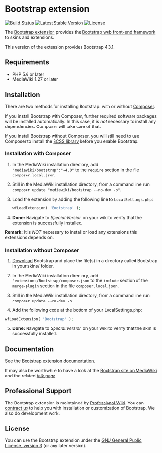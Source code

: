 # Bootstrap extension

[![Build Status](https://scrutinizer-ci.com/g/ProfessionalWiki/Bootstrap/badges/build.png?b=master)](https://scrutinizer-ci.com/g/ProfessionalWiki/Bootstrap/build-status/master)
[![Latest Stable Version](https://poser.pugx.org/mediawiki/bootstrap/version.png)](https://packagist.org/packages/mediawiki/bootstrap)
[![License](https://poser.pugx.org/mediawiki/bootstrap/license)](https://packagist.org/packages/mediawiki/bootstrap)

The [Bootstrap extension][mw-bootstrap] provides the
[Bootstrap web front-end framework][bootstrap] to skins and extensions.

This version of the extension provides Bootstrap 4.3.1.

## Requirements

- PHP 5.6 or later
- MediaWiki 1.27 or later

## Installation

There are two methods for installing Bootstrap: with or without [Composer][composer].

If you install Bootstrap with Composer, further required software packages will be installed
automatically. In this case, it is *not* necessary to install any dependencies. Composer will
take care of that.

If you install Bootstrap without Composer, you will still need to use Composer to install
the [SCSS library][scss] before you enable Bootstrap.

### Installation with Composer

1. In the MediaWiki installation directory, add `"mediawiki/bootstrap":"~4.0"`
   to the `require` section in the file `composer.local.json`.
   
2. Still in the MediaWiki installation directory, from a command line run<br>
   `composer update "mediawiki/bootstrap --no-dev -o"`.

3. Load the extension by adding the following line to `LocalSettings.php`:

   ```php
   wfLoadExtension( 'Bootstrap' );
   ``` 
4. __Done:__ Navigate to _Special:Version_ on your wiki to verify that the
   extension is successfully installed.

**Remark:** It is _NOT_ necessary to install or load any extensions this extensions
depends on.

### Installation without Composer

1. [Download][download] Bootstrap and place the file(s) in a directory called Bootstrap in your
    skins/ folder. 

2. In the MediaWiki installation directory, add `"extensions/Bootstrap/composer.json`
   to the `include` section of the `merge-plugin` section in the file `composer.local.json`.

3. Still in the MediaWiki installation directory, from a command line run<br>
   `composer update --no-dev -o`.

4. Add the following code at the bottom of your LocalSettings.php:

```php
wfLoadExtension( 'Bootstrap' );
```

5. __Done:__ Navigate to _Special:Version_ on your wiki to verify that the skin
   is successfully installed.

## Documentation

See the [Bootstrap extension documentation](docs).

It may also be worthwhile to have a look at the [Bootstrap site on
MediaWiki][mw-bootstrap] and the related [talk page][mw-bootstrap-talk]

## Professional Support

The Bootstrap extension is maintained by [Professional.Wiki](https://professional.wiki).
You can [contract us][contact-form] to help you with installation or customization of Bootstrap.
We also do development work.

## License

You can use the Bootstrap extension under the [GNU General Public License,
version 3][license] (or any later version).

[bootstrap]: https://getbootstrap.com
[mw-bootstrap]: https://www.mediawiki.org/wiki/Extension:Bootstrap
[mw-bootstrap-talk]: https://www.mediawiki.org/wiki/Extension_Talk:Bootstrap
[download]: https://github.com/ProfessionalWiki/Bootstrap/archive/master.zip
[scss]: https://github.com/professionalwiki/SCSS
[composer]: https://getcomposer.org/
[license]: https://www.gnu.org/copyleft/gpl.html
[contact-form]: https://professional.wiki/en/contact
